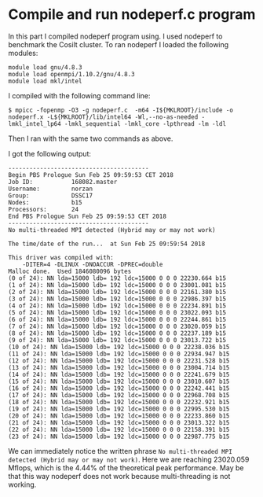 # Compile and run nodeperf.c program

In this part I compiled nodeperf program using. I used nodeperf to benchmark the Cosilt cluster.
To ran nodeperf I loaded the following modules:
```
module load gnu/4.8.3
module load openmpi/1.10.2/gnu/4.8.3
module load mkl/intel
```

I compiled with the following command line:
```
$ mpicc -fopenmp -O3 -g nodeperf.c  -m64 -I${MKLROOT}/include -o nodeperf.x -L${MKLROOT}/lib/intel64 -Wl,--no-as-needed -lmkl_intel_lp64 -lmkl_sequential -lmkl_core -lpthread -lm -ldl
```
Then I ran with the same two commands as above.

I got the following output:
```
----------------------------------------
Begin PBS Prologue Sun Feb 25 09:59:53 CET 2018
Job ID:           168082.master
Username:         norzan
Group:            DSSC17
Nodes:            b15 
Processors:       24
End PBS Prologue Sun Feb 25 09:59:53 CET 2018
----------------------------------------
No multi-threaded MPI detected (Hybrid may or may not work)

The time/date of the run...  at Sun Feb 25 09:59:54 2018

This driver was compiled with:
	-DITER=4 -DLINUX -DNOACCUR -DPREC=double 
Malloc done.  Used 1846080096 bytes
(0 of 24): NN lda=15000 ldb= 192 ldc=15000 0 0 0 22230.664 b15
(1 of 24): NN lda=15000 ldb= 192 ldc=15000 0 0 0 23001.081 b15
(2 of 24): NN lda=15000 ldb= 192 ldc=15000 0 0 0 22161.380 b15
(3 of 24): NN lda=15000 ldb= 192 ldc=15000 0 0 0 22986.397 b15
(4 of 24): NN lda=15000 ldb= 192 ldc=15000 0 0 0 22234.891 b15
(5 of 24): NN lda=15000 ldb= 192 ldc=15000 0 0 0 23022.093 b15
(6 of 24): NN lda=15000 ldb= 192 ldc=15000 0 0 0 22244.861 b15
(7 of 24): NN lda=15000 ldb= 192 ldc=15000 0 0 0 23020.059 b15
(8 of 24): NN lda=15000 ldb= 192 ldc=15000 0 0 0 22237.189 b15
(9 of 24): NN lda=15000 ldb= 192 ldc=15000 0 0 0 23013.722 b15
(10 of 24): NN lda=15000 ldb= 192 ldc=15000 0 0 0 22238.036 b15
(11 of 24): NN lda=15000 ldb= 192 ldc=15000 0 0 0 22934.947 b15
(12 of 24): NN lda=15000 ldb= 192 ldc=15000 0 0 0 22231.528 b15
(13 of 24): NN lda=15000 ldb= 192 ldc=15000 0 0 0 23004.714 b15
(14 of 24): NN lda=15000 ldb= 192 ldc=15000 0 0 0 22241.679 b15
(15 of 24): NN lda=15000 ldb= 192 ldc=15000 0 0 0 23010.607 b15
(16 of 24): NN lda=15000 ldb= 192 ldc=15000 0 0 0 22242.441 b15
(17 of 24): NN lda=15000 ldb= 192 ldc=15000 0 0 0 22968.708 b15
(18 of 24): NN lda=15000 ldb= 192 ldc=15000 0 0 0 22232.921 b15
(19 of 24): NN lda=15000 ldb= 192 ldc=15000 0 0 0 22995.530 b15
(20 of 24): NN lda=15000 ldb= 192 ldc=15000 0 0 0 22233.860 b15
(21 of 24): NN lda=15000 ldb= 192 ldc=15000 0 0 0 23013.322 b15
(22 of 24): NN lda=15000 ldb= 192 ldc=15000 0 0 0 22158.391 b15
(23 of 24): NN lda=15000 ldb= 192 ldc=15000 0 0 0 22987.775 b15
```
We can immediately notice the written phrase ```No multi-threaded MPI detected (Hybrid may or may not work)```.
Here we are reaching 23020.059 Mflops, which is the 4.44% of the theoretical peak performance. May be that this way nodeperf does not work because multi-threading is not working.
